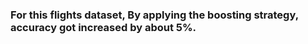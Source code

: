 
### For this flights dataset, By applying the boosting strategy, accuracy got increased by about 5%.
